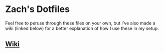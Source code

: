 # Zach's Dotfiles

Feel free to peruse through these files on your own, but I've also made a wiki (linked below) for a better explanation of how I use these in my setup. 

## [Wiki](https://github.com/azbauer8/Dotfiles/wiki)
